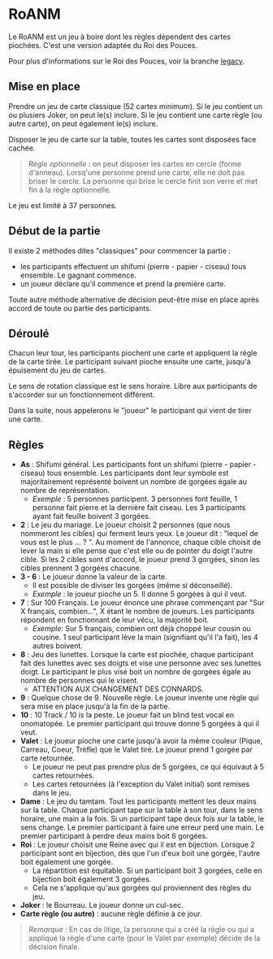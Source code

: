 # RoANM

Le RoANM est un jeu à boire dont les règles dépendent des cartes piochées. C'est une version adaptée du Roi des Pouces.

Pour plus d'informations sur le Roi des Pouces, voir la branche [legacy](https://github.com/ghetthub/roanm/tree/legacy).

## Mise en place

Prendre un jeu de carte classique (52 cartes minimum). Si le jeu contient un ou plusiers Joker, on peut le(s) inclure. Si le jeu contient une carte règle (ou autre carte), on peut également le(s) inclure.

Disposer le jeu de carte sur la table, toutes les cartes sont disposées face cachée. 

> _Règle optionnelle_ : on peut disposer les cartes en cercle (forme d'anneau). Lorsq'une personne prend une carte, elle ne doit pas briser le cercle. La personne qui brise le cercle finit son verre et met fin à la règle optionnelle.

Le jeu est limité à 37 personnes.


## Début de la partie

Il existe 2 méthodes dites "classiques" pour commencer la partie :
   - les participants effectuent un shifumi (pierre - papier - ciseau) tous ensemble. Le gagnant commence. 
   - un joueur déclare qu'il commence et prend la première carte.

Toute autre méthode alternative de décision peut-être mise en place après accord de toute ou partie des participants.

## Déroulé

Chacun leur tour, les participants piochent une carte et appliquent la règle de la carte tirée. Le participant suivant pioche ensuite une carte, jusqu'à épuisement du jeu de cartes.

Le sens de rotation classique est le sens horaire. Libre aux participants de s'accorder sur un fonctionnement différent.

Dans la suite, nous appelerons le "joueur" le participant qui vient de tirer une carte.

## Règles

  * **As** : Shifumi général. Les participants font un shifumi (pierre - papier - ciseau) tous ensemble. Les participants dont leur symbole est majoritairement représenté boivent un nombre de gorgées égale au nombre de représentation.
    * _Exemple_ : 5 personnes participent. 3 personnes font feuille, 1 personne fait pierre et la dernière fait ciseau. Les 3 participants ayant fait feuille boivent 3 gorgées.  
  * **2** : Le jeu du mariage. Le joueur choisit 2 personnes (que nous nommeront les cibles) qui ferment leurs yeux. Le joueur dit : "lequel de vous est le plus ... ? ". Au moment de l'annonce, chaque cible choisit de lever la main si elle pense que c'est elle ou de pointer du doigt l'autre cible. Si les 2 cibles sont d'accord, le joueur prend 3 gorgées, sinon les cibles prennent 3 gorgées chacune.
  * **3 - 6** : Le joueur donne la valeur de la carte.
    * Il est possible de diviser les gorgées (même si déconseillé).
    * _Exemple_ : le joueur pioche un 5. Il donne 5 gorgées à qui il veut.
  * **7** : Sur 100 Français. Le joueur énonce une phrase commençant par "Sur X français, combien...", X étant le nombre de joueurs. Les participants répondent en fonctionnant de leur vécu, la majorité boit.
    * _Exemple_: Sur 5 français, combien ont déjà choppé leur cousin ou cousine. 1 seul participant lève la main (signifiant qu'il l'a fait), les 4 autres boivent.
  * **8** : Jeu des lunettes. Lorsque la carte est piochée, chaque participant fait des lunettes avec ses doigts et vise une personne avec ses lunettes doigt. Le participant le plus visé boit un nombre de gorgées égale au nombre de personnes qui le visent. 
    * ATTENTION AUX CHANGEMENT DES CONNARDS. 
  * **9** : Quelque chose de 9. Nouvelle règle. Le joueur invente une règle qui sera mise en place jusqu'à la fin de la partie.
  * **10** : 10 Track / 10 is la peste. Le joueur fait un blind test vocal en onomatopée. Le premier participant qui trouve donne 5 gorgées à qui il veut.
  * **Valet** : Le joueur pioche une carte jusqu'à avoir la même couleur (Pique, Carreau, Coeur, Trèfle) que le Valet tiré. Le joueur prend 1 gorgée par carte retournée.
    * Le joueur ne peut pas prendre plus de 5 gorgées, ce qui équivaut à 5 cartes retournées.
    * Les cartes retournées (à l'exception du Valet initial) sont remises dans le jeu.
  * **Dame** : Le jeu du tamtam. Tout les participants mettent les deux mains sur la table. Chaque participant tape sur la table à son tour, dans le sens horaire, une main a la fois. Si un participant tape deux fois sur la table, le sens change. Le premier participant à faire une erreur perd une main. Le premier participant à perdre deux mains boit 6 gorgées.
  * **Roi** : Le joueur choisit une Reine avec qui il est en bijection. Lorsque 2 participant sont en bijection, dès que l'un d'eux boit une gorgée, l'autre boit également une gorgée.
    * La répartition est équitable. Si un participant boit 3 gorgées, celle en bijection boit également 3 gorgées.
    * Cela ne s'applique qu'aux gorgées qui proviennent des règles du jeu.
  * **Joker** : le Bourreau. Le joueur donne un cul-sec.
  * **Carte règle (ou autre)** : aucune règle définie à ce jour.     

> _Remarque_ : En cas de litige, la personne qui a créé la règle ou qui a appliqué la règle d'une carte (pour le Valet par exemple) décide de la décision finale.